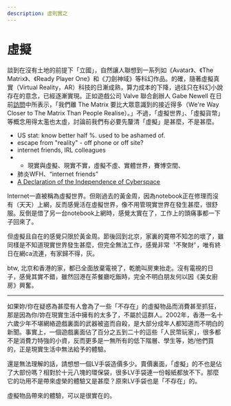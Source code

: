 ```yaml
---
description: 虛則實之
---
```


# 虛擬

談到在沒有土地的前提下「立國」，自然讓人聯想到一系列如《Avatar》、《The Matrix》、《Ready Player One》和《刀劍神域》等科幻作品。的確，隨著虛擬真實（Virtual Reality，AR）科技的日漸成熟，算力成本的下降，過往只在科幻小說存在的意念，已經逐漸實現。正如遊戲公司 Valve 聯合創辦人 Gabe Newell 在日前[訪問](https://www.ign.com/articles/gabe-newell-matrix-brain-computer-interface-valve)中所表示，「我們離 The Matrix 要比大眾意識到的接近得多（We're Way Closer to The Matrix Than People Realise）。」不過，「虛擬世界」、「虛擬貨幣」等概念用得太濫也太虛，討論前我們有必要先釐清「虛擬」是甚麼，不是甚麼。



* US stat: know better half %. used to be ashamed of.
* escape from "reality" - off phone or off site?
* internet friends, IRL colleagues
* * 現實與虛擬、現實不實，虛擬不虛、實體世界，賽博空間、
* 肺炎WFH、“internet friends”
* [A Declaration of the Independence of Cyberspace](https://www.eff.org/cyberspace-independence)

Internet一直被稱為虛擬世界。但剛過去的黃金周，因為notebook正在修理而沒有（天天）上網，反而感覺活在虛擬世界，像不用管現實世界在發生甚麼，很舒服。反倒是借了另一台notebook上網時，感覺太實在了，工作上的頭痛事都一下子回來了。

但虛擬且自在的感覺只限於黃金周。節後回到北京，家裏的寛帶不知怎的壞了，雖同樣是不知道現實世界發生甚麼，但完全無法工作，感覺非常〝不聚財〞，唯有終日在網ca流連，有家歸不得，灰。

btw, 北京和香港的家，都已全面放棄電視了，乾脆叫房東抬走。沒有電視的日子，感覺其實不錯，雖然回港在茶餐廳吃飯時，完全不明白朋友何以因《美女廚房》興奮。

--------

如果妳/你在疑惑為甚麼有人會為了一些「不存在」的虛擬物品而消費甚至抓狂，那是因為你/妳在現實生活中擁有的太多了，不屬於這群人。2002年，香港一名十六歲少年不堪網絡遊戲裏面的武器被盗而自殺，是大部分成年人都知道而不明白的新聞。事實上，一個遊戲裏面佔了百分之五到二十的這些「人民幣玩家」，很多都不是消費力特強的小資，反而更多是一無所有的低下階層、學生等，她/他們買的，正是現實生活中無法給予的體驗。

還是無法理解的話，請想想一個LV手袋造價多少。賣價裏面，「虛擬」的不也是佔了大部份嗎？相對於十元八塊的環保袋，很多LV手袋連一份報紙都放不下。那麼它的功用不是帶來虛榮的體驗又是甚麼？原來LV手袋也是「不存在」的。

虛擬物品帶來的體驗，可以是很實在的。

